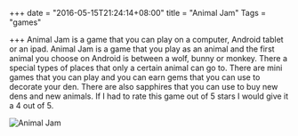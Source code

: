 +++
date = "2016-05-15T21:24:14+08:00"
title = "Animal Jam"
Tags = "games"

+++
Animal Jam is a game that you can play on a computer, Android tablet or an ipad. Animal Jam is a game that you play as an animal and the first animal you choose on Android is between a wolf, bunny or monkey. There a special types of places that only a certain animal can go to. There are mini games that you can play and you can  earn gems that you can use to decorate your den. There are also sapphires that you can use to buy new dens and new animals. If I had to rate this game out of 5 stars I would give it a 4 out of 5.   

![Animal Jam](/img/animal_jam.jpg)
